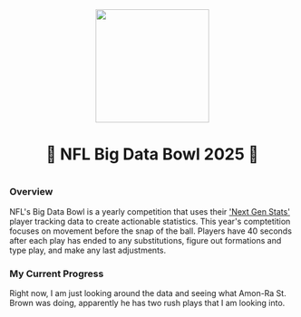 <center>
    <img src='https://operations.nfl.com/media/3577/big-data-bowl-transparent.png?mode=max&width=995' style='width:200px' />
    <h1>🏈 NFL Big Data Bowl 2025 🏈<h1>
</center>

### Overview 
NFL's Big Data Bowl is a yearly competition that uses their ['Next Gen Stats'](https://nextgenstats.nfl.com/) player tracking data to create actionable statistics. This year's comptetition focuses on movement before the snap of the ball. Players have 40 seconds after each play has ended to any substitutions, figure out formations and type play, and make any last adjustments. 

### My Current Progress
Right now, I am just looking around the data and seeing what Amon-Ra St. Brown was doing, apparently he has two rush plays that I am looking into.
